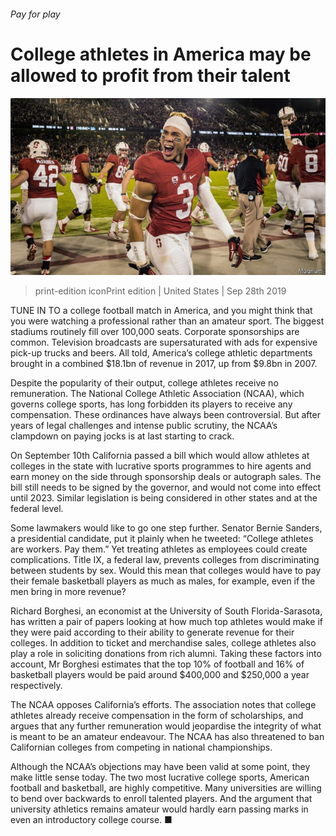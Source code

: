 ###### Pay for play

# College athletes in America may be allowed to profit from their talent 

![image](images/20190928_USP001_0.jpg) 

> print-edition iconPrint edition | United States | Sep 28th 2019 

TUNE IN TO a college football match in America, and you might think that you were watching a professional rather than an amateur sport. The biggest stadiums routinely fill over 100,000 seats. Corporate sponsorships are common. Television broadcasts are supersaturated with ads for expensive pick-up trucks and beers. All told, America’s college athletic departments brought in a combined $18.1bn of revenue in 2017, up from $9.8bn in 2007. 

Despite the popularity of their output, college athletes receive no remuneration. The National College Athletic Association (NCAA), which governs college sports, has long forbidden its players to receive any compensation. These ordinances have always been controversial. But after years of legal challenges and intense public scrutiny, the NCAA’s clampdown on paying jocks is at last starting to crack. 

On September 10th California passed a bill which would allow athletes at colleges in the state with lucrative sports programmes to hire agents and earn money on the side through sponsorship deals or autograph sales. The bill still needs to be signed by the governor, and would not come into effect until 2023. Similar legislation is being considered in other states and at the federal level. 

Some lawmakers would like to go one step further. Senator Bernie Sanders, a presidential candidate, put it plainly when he tweeted: “College athletes are workers. Pay them.” Yet treating athletes as employees could create complications. Title IX, a federal law, prevents colleges from discriminating between students by sex. Would this mean that colleges would have to pay their female basketball players as much as males, for example, even if the men bring in more revenue? 

Richard Borghesi, an economist at the University of South Florida-Sarasota, has written a pair of papers looking at how much top athletes would make if they were paid according to their ability to generate revenue for their colleges. In addition to ticket and merchandise sales, college athletes also play a role in soliciting donations from rich alumni. Taking these factors into account, Mr Borghesi estimates that the top 10% of football and 16% of basketball players would be paid around $400,000 and $250,000 a year respectively. 

The NCAA opposes California’s efforts. The association notes that college athletes already receive compensation in the form of scholarships, and argues that any further remuneration would jeopardise the integrity of what is meant to be an amateur endeavour. The NCAA has also threatened to ban Californian colleges from competing in national championships. 

Although the NCAA’s objections may have been valid at some point, they make little sense today. The two most lucrative college sports, American football and basketball, are highly competitive. Many universities are willing to bend over backwards to enroll talented players. And the argument that university athletics remains amateur would hardly earn passing marks in even an introductory college course. ■ 

